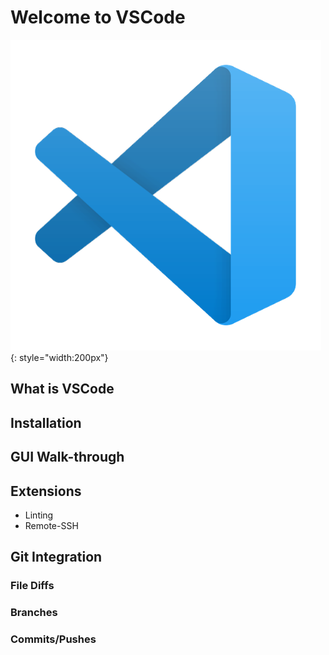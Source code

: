 # Welcome to VSCode

![VSCode Logo](assets/images/vscode_logo.png){: style="width:200px"}

## What is VSCode

## Installation

## GUI Walk-through

## Extensions

- Linting
- Remote-SSH

## Git Integration

### File Diffs

### Branches

### Commits/Pushes
